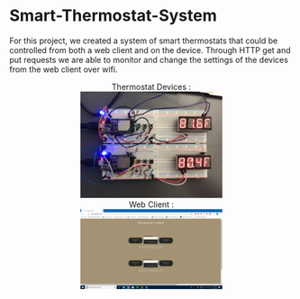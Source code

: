 # Smart-Thermostat-System

For this project, we created a system of smart thermostats that could be controlled from both a web client and on the device. Through HTTP get and put requests we are able to monitor and change the settings of the devices from the web client over wifi. 

<center> Thermostat Devices :</center>
<center><img src="./images/thermostat.JPG" width="50%" /></center>

<center> Web Client :</center>
<center><img src="./images/1.png" width="50%" /></center>
